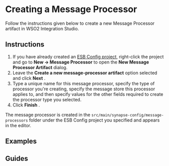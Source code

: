 # Creating a Message Processor

Follow the instructions given below to create a new Message Processor artifact in WSO2 Integration Studio.

## Instructions

1.  If you have already created an [ESB Config project](../../creating-projects/#esb-config-project), right-click the project and go to **New → Message Processor** to open the **New Message Processor Artifact** dialog.
2.  Leave the **Create a new message-processor artifact** option selected and click **Next** .
3.  Type a unique name for this message processor, specify the type of processor you're creating, specify the message store this processor applies to, and then specify values for the other fields required to create the processor type you selected.
4.  Click **Finish** . 

The message processor is created in the `src/main/synapse-config/message-processors` folder under the ESB Config project you specified and appears in the editor. 

## Examples

## Guides
